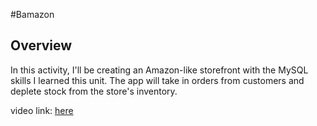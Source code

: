 #Bamazon

## Overview

In this activity, I'll be creating an Amazon-like storefront with the MySQL skills I learned this unit. The app will take in orders from customers and deplete stock from the store's inventory. 

video link:
[here](https://drive.google.com/file/d/1ApfTVmwg7vJxQ6KdBgoeGu-Jd32a7qix/view)